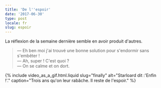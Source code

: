 ```yaml
---
title: 'De l''espoir'
date: '2017-06-30'
type: post
locale: fr
slug: espoir
---
```


La réflexion de la semaine dernière semble en avoir produit d'autres.

<!-- more -->

> — Eh ben moi j'ai trouvé une bonne solution pour s'endormir sans s'embêter !  
> — Ah, super ! C'est quoi ?  
> — On se calme et on dort.

{% include video_as_a_gif.html.liquid
slug="finally"
alt="Starloard dit :'Enfin !'."
caption="Trois ans qu'on leur rabâche. Il reste de l'espoir."
%}
